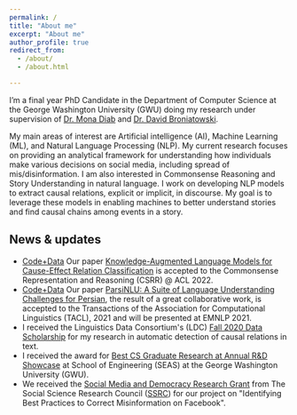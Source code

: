 ```yaml
---
permalink: / 
title: "About me"
excerpt: "About me"
author_profile: true
redirect_from:
  - /about/
  - /about.html

---
```


I’m a final year PhD Candidate in the Department of Computer Science at the George Washington University (GWU) doing my research under supervision of [Dr. Mona Diab](https://www.linkedin.com/in/mona-diab-55946614/) and [Dr. David Broniatowski](https://www.seas.gwu.edu/david-broniatowski). 

My main areas of interest are Artificial intelligence (AI), Machine Learning (ML), and Natural Language Processing (NLP). My current research focuses on providing an analytical framework for understanding how individuals make various decisions on social media, including spread of mis/disinformation. I am also interested in Commonsense Reasoning and Story Understanding in natural language. I work on developing NLP models to extract causal relations, explicit or implicit, in discourse. My goal is to leverage these models in enabling machines to better understand stories and find causal chains among events in a story.

## News & updates
* <a class="btn btn-primary btn-sm text-decoration-none" href="https://github.com/phosseini/causal-reasoning" role="button">Code+Data</a> Our paper [Knowledge-Augmented Language Models for Cause-Effect Relation Classification](https://arxiv.org/abs/2112.08615) is accepted to the Commonsense Representation and Reasoning (CSRR) @ ACL 2022.
* <a class="btn btn-primary btn-sm text-decoration-none" href="https://github.com/persiannlp/parsinlu" role="button">Code+Data</a> Our paper [ParsiNLU: A Suite of Language Understanding Challenges for Persian](https://direct.mit.edu/tacl/article/doi/10.1162/tacl_a_00419/107835/ParsiNLU-A-Suite-of-Language-Understanding), the result of a great collaborative work, is accepted to the Transactions of the Association for Computational Linguistics (TACL), 2021 and will be presented at EMNLP 2021.
* I received the Linguistics Data Consortium's (LDC) [Fall 2020 Data Scholarship](https://www.ldc.upenn.edu/communications/newsletter/october-2020-newsletter) for my research in automatic detection of causal relations in text. 
* I received the award for [Best CS Graduate Research at Annual R&D Showcase](https://www.cs.seas.gwu.edu/cs-winners-seas-student-rd-showcase) at School of Engineering (SEAS) at the George Washington University (GWU). 
* We received the [Social Media and Democracy Research Grant](https://www.ssrc.org/programs/social-data-initiative/social-media-and-democracy-research-grants/) from The Social Science Research Council ([SSRC](https://www.ssrc.org/)) for our project on "Identifying Best Practices to Correct Misinformation on Facebook". 
